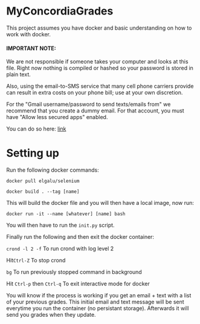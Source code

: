 MyConcordiaGrades
=================

This project assumes you have docker and basic understanding on how to work with docker.

#### IMPORTANT NOTE: 

We are not responsible if someone takes your computer and looks at this file. Right now nothing is compiled or hashed 
so your password is stored in plain text.

Also, using the email-to-SMS service that many cell phone carriers provide can result in extra costs on your phone bill; use at your own discretion.

For the "Gmail username/password to send texts/emails from" we recommend that you create a dummy email.
For that account, you must have "Allow less secured apps" enabled.

You can do so here: [link](https://www.google.com/settings/security/lesssecureapps)

Setting up
====================

Run the following docker commands:

`docker pull elgalu/selenium`

`docker build . --tag [name]`

This will build the docker file and you will then have a local image, now run:

`docker run -it --name [whatever] [name] bash`

You will then have to run the `init.py` script.

Finally run the following and then exit the docker container:

`crond -l 2 -f` To run crond with log level 2

Hit`Ctrl-Z` To stop crond

`bg` To run previously stopped command in background

Hit `Ctrl-p` then `Ctrl-q` To exit interactive mode for docker

You will know if the process is working if you get an email + text with a list of your previous grades.
This initial email and text message will be sent everytime you run the container (no persistant storage).
Afterwards it will send you grades when they update.
